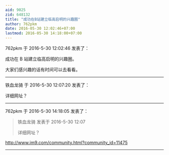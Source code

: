 ```yaml
---
aid: 9025
zid: 648132
title: "成功在B站建立临高启明的兴趣圈"
author: 762pkm
date: 2016-05-30 12:02:46+07:00
lastmod: 2016-05-30 14:18:00+07:00
---
```


762pkm 于 2016-5-30 12:02:46 发表了：

成功在 B 站建立临高启明的兴趣圈。

大家们感兴趣的话有时间可以去看看。

---

铁血龙骑 于 2016-5-30 12:07:20 发表了：

详细网址？

---

762pkm 于 2016-5-30 14:18:05 发表了：

> 铁血龙骑 发表于 2016-5-30 12:07
>
> 详细网址？

http://www.im9.com/community.html?community_id=11475

---
